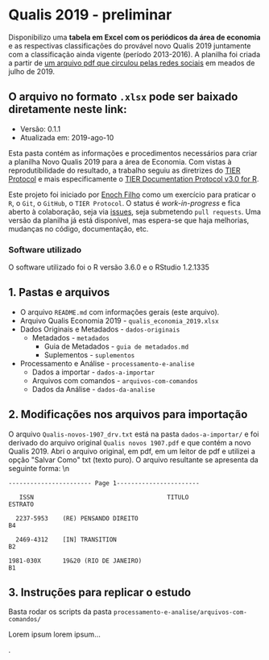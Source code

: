# Qualis 2019 - preliminar 


Disponibilizo uma **tabela em Excel com os periódicos da área de economia** e as respectivas classificações do provável novo Qualis 2019 juntamente com a classificação ainda vigente (período 2013-2016). 
A planilha foi criada a partir de [um arquivo pdf que circulou pelas redes sociais](https://capes.gov.br/36-noticias/9735-nota-sobre-o-qualis) em meados de julho de 2019. 

O arquivo no formato `.xlsx` pode ser baixado diretamente neste link: 
- 
- Versão: 0.1.1
- Atualizada em: 2019-ago-10


Esta pasta contém as informações e procedimentos necessários para criar a planilha Novo Qualis 2019 para a área de Economia. Com vistas à reprodutibilidade do resultado, a trabalho seguiu as diretrizes do [TIER Protocol](https://www.projecttier.org/) e mais especificamente o [TIER Documentation Protocol v3.0 for R](https://github.com/ProjectTIER/ProjectTIER_R). 

Este projeto foi iniciado por [Enoch Filho](http://www.enochfilho.net/) como um exercício para praticar o `R`, o `Git`, o `GitHub`, o `TIER Protocol`. 
O status é *work-in-progress* e fica aberto à colaboração, seja via [issues](https://github.com/enoches/Qualis_2019_preliminar/issues), seja submetendo `pull requests`. 
Uma versão da planilha já está disponível, mas espera-se que haja melhorias, mudanças no código, documentação, etc.

### Software utilizado

O software utilizado foi o R versão 3.6.0 e o RStudio 1.2.1335



## 1. Pastas e arquivos 


- O arquivo `README.md` com informações gerais (este arquivo). 
- Arquivo Qualis Economia 2019 - `qualis_economia_2019.xlsx`
- Dados Originais e Metadados - `dados-originais`
    + Metadados - `metadados`
        - Guia de Metadados - `guia de metadados.md`
        - Suplementos - `suplementos`
- Processamento e Análise - `processamento-e-analise`
    + Dados a importar - `dados-a-importar`
    + Arquivos com comandos - `arquivos-com-comandos`
    + Dados da Análise - `dados-da-analise`


## 2. Modificações nos arquivos para importação

O arquivo `Qualis-novos-1907_drv.txt` está na pasta `dados-a-importar/` e foi derivado do arquivo original `Qualis novos 1907.pdf` e que contém a novo Qualis 2019. 
Abri o arquivo original, em pdf, em um leitor de pdf e utilizei a opção "Salvar Como" txt (texto puro). 
O arquivo resultante se apresenta da seguinte forma: \n

```
----------------------- Page 1-----------------------

   ISSN                                     TITULO                                   ESTRATO 

  2237-5953    (RE) PENSANDO DIREITO                                                  B4 

  2469-4312    [IN] TRANSITION                                                        B2 

1981-030X      19&20 (RIO DE JANEIRO)                                                 B1 

```


## 3. Instruções para replicar o estudo


Basta rodar os scripts da pasta `processamento-e-analise/arquivos-com-comandos/`

Lorem ipsum lorem ipsum...

.